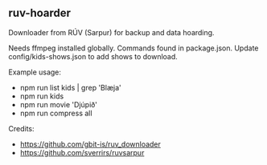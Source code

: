 ## ruv-hoarder
Downloader from RÚV (Sarpur) for backup and data hoarding.

Needs ffmpeg installed globally.
Commands found in package.json.
Update config/kids-shows.json to add shows to download.

Example usage:
* npm run list kids | grep 'Blæja'
* npm run kids
* npm run movie 'Djúpið'
* npm run compress all

Credits:
* https://github.com/gbit-is/ruv_downloader
* https://github.com/sverrirs/ruvsarpur